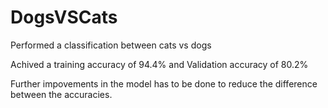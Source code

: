 # DogsVSCats
Performed a classification between cats vs dogs


Achived a training accuracy of 94.4% and Validation accuracy of 80.2%

Further impovements in the model has to be done to reduce the difference between the accuracies.
